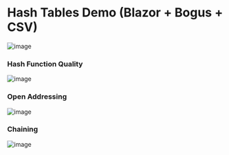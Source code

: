 # Hash Tables Demo (Blazor + Bogus + CSV)
![image](https://github.com/MVasili34/hash-tables-blazor-net/assets/117523384/a2e4ee39-342c-487a-ad32-010240c0e31c)

<h3>Hash Function Quality</h3>

![image](https://github.com/MVasili34/hash-tables-blazor-net/assets/117523384/5a2a4b63-cc75-4e57-a7f9-b64dd5847416)

<h3>Open Addressing</h3>

![image](https://github.com/MVasili34/hash-tables-blazor-net/assets/117523384/99cbd2ea-5298-4fef-a861-065561e01c69)

<h3>Chaining</h3>

![image](https://github.com/MVasili34/hash-tables-blazor-net/assets/117523384/fc68678c-6b40-48eb-b0a0-555553f977ac)
